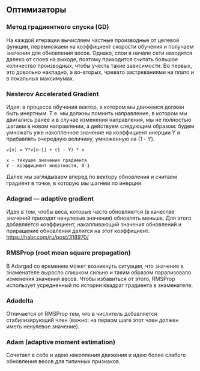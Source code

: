 ## Оптимизаторы

### Метод градиентного спуска (GD)
На каждой итерации вычисляем частные производные от целевой функции,
перемножаем на коэффициент скорости обучения и получаем значения для обновления весов.
Однако, слои в начале сети находятся далеко от слоев на выходе,
поэтому приходится считать большое количество производных,
чтобы учесть такие зависимости. Во первых, это довольно накладно,
а во-вторых, чревато застреваниями на плато и в локальных максимумах.


### Nesterov Accelerated Gradient
Идея: в процессе обучения вектор, в котором мы движемся должен быть инертным.
Т.е. мы должны помнить направление, в котором мы двигались ранее и в случае изменения направления,
мы не полностью шагаем в новом направлении, а действуем следующим образом:
будем умножать уже накопленное значение на коэффициент инерции Y и прибавлять очередную величину, умноженную на (1 - Y).
```
v[n] = Y*v[n-1] + (1 - Y) * x

x - текущее значение градиента
Y - коэффициент инертности, 0-1
```
Далее мы заглядываем вперед по вектору обновления и считаем градиент в точке, в которую мы шагнем по инерции.


### Adagrad — adaptive gradient
Идея в том, чтобы веса, которые часто обновляются (в качестве значений приходят ненулевые значения)
обновлять меньше. Для этого добавляется коэффициент, накапливающий значения обновлений и
приращение обновления делится на этот коэффициент.
https://habr.com/ru/post/318970/


### RMSProp (root mean square propagation)
В Adargad со временем может возникнуть ситуация, что значение в знаменателе выросло слишком сильно и
таким образом парализовало изменения значений весов.
Чтобы избавиться от этого, RMSProp использует усредненный по истории квадрат градиента в знаменателе.


### Adadelta
Отличается от RMSProp тем, что в числитель добавляется стабилизирующий член
(важно: на первом шаге этот член должен иметь ненулевое значение).


### Adam (adaptive moment estimation)
Cочетает в себе и идею накопления движения и идею более слабого обновления весов для типичных признаков.
